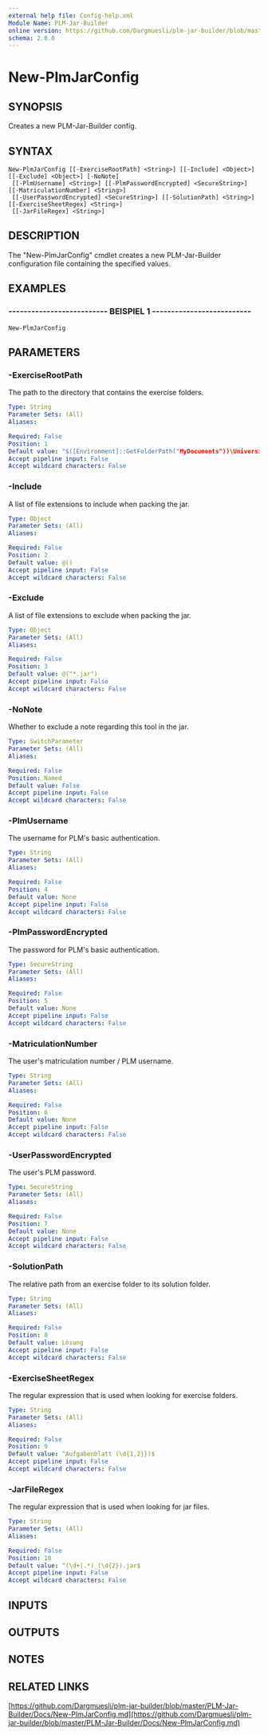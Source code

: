 ```yaml
---
external help file: Config-help.xml
Module Name: PLM-Jar-Builder
online version: https://github.com/Dargmuesli/plm-jar-builder/blob/master/PLM-Jar-Builder/Docs/New-PlmJarConfig.md
schema: 2.0.0
---
```


# New-PlmJarConfig

## SYNOPSIS
Creates a new PLM-Jar-Builder config.

## SYNTAX

```
New-PlmJarConfig [[-ExerciseRootPath] <String>] [[-Include] <Object>] [[-Exclude] <Object>] [-NoNote]
 [[-PlmUsername] <String>] [[-PlmPasswordEncrypted] <SecureString>] [[-MatriculationNumber] <String>]
 [[-UserPasswordEncrypted] <SecureString>] [[-SolutionPath] <String>] [[-ExerciseSheetRegex] <String>]
 [[-JarFileRegex] <String>]
```

## DESCRIPTION
The "New-PlmJarConfig" cmdlet creates a new PLM-Jar-Builder configuration file containing the specified values.

## EXAMPLES

### -------------------------- BEISPIEL 1 --------------------------
```
New-PlmJarConfig
```

## PARAMETERS

### -ExerciseRootPath
The path to the directory that contains the exercise folders.

```yaml
Type: String
Parameter Sets: (All)
Aliases: 

Required: False
Position: 1
Default value: "$([Environment]::GetFolderPath("MyDocuments"))\Universität\Informatik\Semester 1\Einführung in die Programmierung\Übungen"
Accept pipeline input: False
Accept wildcard characters: False
```

### -Include
A list of file extensions to include when packing the jar.

```yaml
Type: Object
Parameter Sets: (All)
Aliases: 

Required: False
Position: 2
Default value: @()
Accept pipeline input: False
Accept wildcard characters: False
```

### -Exclude
A list of file extensions to exclude when packing the jar.

```yaml
Type: Object
Parameter Sets: (All)
Aliases: 

Required: False
Position: 3
Default value: @("*.jar")
Accept pipeline input: False
Accept wildcard characters: False
```

### -NoNote
Whether to exclude a note regarding this tool in the jar.

```yaml
Type: SwitchParameter
Parameter Sets: (All)
Aliases: 

Required: False
Position: Named
Default value: False
Accept pipeline input: False
Accept wildcard characters: False
```

### -PlmUsername
The username for PLM's basic authentication.

```yaml
Type: String
Parameter Sets: (All)
Aliases: 

Required: False
Position: 4
Default value: None
Accept pipeline input: False
Accept wildcard characters: False
```

### -PlmPasswordEncrypted
The password for PLM's basic authentication.

```yaml
Type: SecureString
Parameter Sets: (All)
Aliases: 

Required: False
Position: 5
Default value: None
Accept pipeline input: False
Accept wildcard characters: False
```

### -MatriculationNumber
The user's matriculation number / PLM username.

```yaml
Type: String
Parameter Sets: (All)
Aliases: 

Required: False
Position: 6
Default value: None
Accept pipeline input: False
Accept wildcard characters: False
```

### -UserPasswordEncrypted
The user's PLM password.

```yaml
Type: SecureString
Parameter Sets: (All)
Aliases: 

Required: False
Position: 7
Default value: None
Accept pipeline input: False
Accept wildcard characters: False
```

### -SolutionPath
The relative path from an exercise folder to its solution folder.

```yaml
Type: String
Parameter Sets: (All)
Aliases: 

Required: False
Position: 8
Default value: Lösung
Accept pipeline input: False
Accept wildcard characters: False
```

### -ExerciseSheetRegex
The regular expression that is used when looking for exercise folders.

```yaml
Type: String
Parameter Sets: (All)
Aliases: 

Required: False
Position: 9
Default value: ^Aufgabenblatt (\d{1,2}})$
Accept pipeline input: False
Accept wildcard characters: False
```

### -JarFileRegex
The regular expression that is used when looking for jar files.

```yaml
Type: String
Parameter Sets: (All)
Aliases: 

Required: False
Position: 10
Default value: ^(\d+|.*)_(\d{2}).jar$
Accept pipeline input: False
Accept wildcard characters: False
```

## INPUTS

## OUTPUTS

## NOTES

## RELATED LINKS

[https://github.com/Dargmuesli/plm-jar-builder/blob/master/PLM-Jar-Builder/Docs/New-PlmJarConfig.md](https://github.com/Dargmuesli/plm-jar-builder/blob/master/PLM-Jar-Builder/Docs/New-PlmJarConfig.md)

